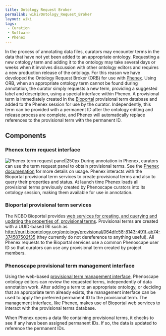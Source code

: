```yaml
---
title: Ontology Request Broker
permalink: wiki/Ontology_Request_Broker
layout: wiki
tags:
 - Curation
 - Software
 - Phenex
---
```


In the process of annotating data files, curators may encounter terms in
the data that have not yet been added to an appropriate ontology.
Requesting a new ontology term and adding it to the ontology may take
several days or weeks when it involves discussion with other ontology
editors and requires a new production release of the ontology. For this
reason we have developed the Ontology Request Broker (ORB) for use with
<a href="Phenex" class="wikilink" title="Phenex">Phenex</a>. Using ORB,
when an appropriate ontology term cannot be found during annotation, the
curator simply requests a new term, providing a suggested label and
description, using a special interface within Phenex. A provisional term
is immediately created in the
[Bioportal](http://bioportal.bioontology.org) provisional term database
and added to the Phenex session for use by the curator. Independently,
this term can be provided with a permanent ID after the ontology editing
and release process are complete, and Phenex will automatically replace
references to the provisional term with the permanent ID.

## Components

### Phenex term request interface

![Phenex term request
panel\|250px](ORB-request.png "Phenex term request panel|250px") During
annotation in Phenex, curators can use the term request panel to obtain
provisional terms. See the
<a href="Phenex#Ontology_Request_Broker_.28ORB.29" class="wikilink"
title="Phenex documenation">Phenex documenation</a> for more details on
usage. Phenex interacts with the Bioportal provisional term services to
create provisional terms and also to query their properties and status.
At launch time Phenex loads all provisional terms previously created by
Phenoscape curators into its ontology session, making them available for
use in annotation.

### Bioportal provisional term services

The NCBO Bioportal provides [web services for creating, and querying and
updating the properties of, provisional
terms](http://www.bioontology.org/wiki/index.php/BioPortal_Provisional_Terms).
Provisional terms are created with a UUID-based IRI such as
<http://purl.bioontology.org/ontology/provisional/064dfc58-8143-491f-ab74-374507502f35>
(they currently do not dereference to anything useful). All Phenex
requests to the Bioportal services use a common Phenoscape user ID so
that curators can use any provisional term created by project members.

### Phenoscape provisional term management interface

Using the web-based [provisional term management
interface](http://phenoscape.github.io/orb-manager/app/#/provisional_terms),
Phenoscape ontology editors can review the requested terms,
independently of data annotation work. After adding a term to an
appropriate ontology, or deciding that an appropriate term already
exists, the management interface can be used to apply the preferred
permanent ID to the provisional term. The management interface, like
Phenex, makes use of Bioportal web services to interact with the
provisional terms database.

When Phenex opens a data file containing provisional terms, it checks to
see if any have been assigned permanent IDs. If so, the data is updated
to reference the permanent IDs.
